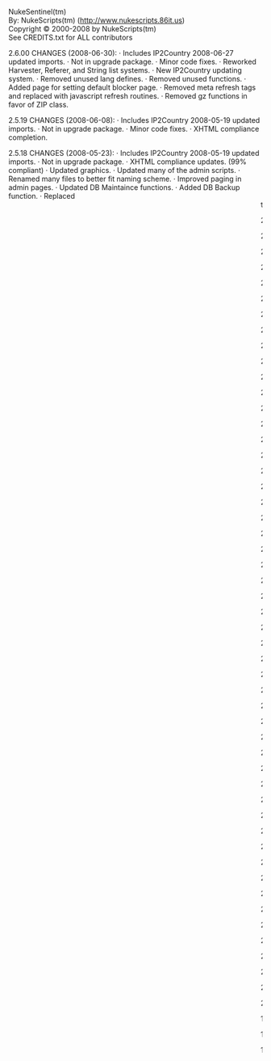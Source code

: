NukeSentinel(tm)                                     
By: NukeScripts(tm) (http://www.nukescripts.86it.us)     
Copyright © 2000-2008 by NukeScripts(tm)             
See CREDITS.txt for ALL contributors                 

2.6.00 CHANGES (2008-06-30):
· Includes IP2Country 2008-06-27 updated imports.
  · Not in upgrade package.
· Minor code fixes.
· Reworked Harvester, Referer, and String list systems.
· New IP2Country updating system.
· Removed unused lang defines.
· Removed unused functions.
· Added page for setting default blocker page.
· Removed meta refresh tags and replaced with javascript
  refresh routines.
· Removed gz functions in favor of ZIP class.

2.5.19 CHANGES (2008-06-08):
· Includes IP2Country 2008-05-19 updated imports.
  · Not in upgrade package.
· Minor code fixes.
· XHTML compliance completion.

2.5.18 CHANGES (2008-05-23):
· Includes IP2Country 2008-05-19 updated imports.
  · Not in upgrade package.
· XHTML compliance updates. (99% compliant)
· Updated graphics.
· Updated many of the admin scripts.
· Renamed many files to better fit naming scheme.
· Improved paging in admin pages.
· Updated DB Maintaince functions.
· Added DB Backup function.
· Replaced <marquee> tags with javascripting for XHTML compliance.

2.5.17 CHANGES (2008-03-24):
· Includes IP2Country 2008-03-24 updated imports.
  · Not in upgrade package.
· HTML compliance updates
· SQL compliance updates

2.5.16 CHANGES (2008-02-03):
· Includes IP2Country 2008-02-03 updated imports.
  · Not in upgrade package.
· Removed auto version check code. Caused to many issues.
· Replaced most graphics with new look.
· Added checks to prevent reversed ranges from being added.
· Added Printer Friendly page for IP Search Results.
· Minor code updates for cleaner GUI.

2.5.15 CHANGES (2007-12-28):
· Includes IP2Country 2007-12-28 updated imports.
  · Not in upgrade package.
· Improved logic in includes file.
· Improved socket testing. (Thanks to Raven)
· Admin GUI updates.
· TegoNuke Mailer support added (Thanks to montego)

2.5.14 CHANGES (2007-11-03):
· Includes IP2Country 2007-11-03 updated imports.
  · Not in upgrade package.
· Maintainance updates.
· Compliance updates.

2.5.13 CHANGES (2007-09-28):
· Includes IP2Country 2007-09-28 updated imports.
  · Not in upgrade package.
· Serious security hole patched.

2.5.12 CHANGES (2007-09-25):
· Includes IP2Country 2007-09-21 updated imports.
  · Not in upgrade package.
· Addressed security risk in nsbypass file.
· Added security escaping on nukesentinel file.

2.5.11 CHANGES (2007-08-12):
· Includes IP2Country 2007-08-10 updated imports.
  · Not in upgrade package.
· Verified version compliance with PHP-Nuke 6.6 Patched 3.3 thru PHP-Nuke 8.1 Patched 3.3
· Minor bug fixes.

2.5.10 CHANGES (2007-06-01):
· Includes IP2Country 2007-06-01 updated imports.
  · Not in upgrade package.
· Added prevention of latest security issue (Thanks to Evaders99).

2.5.09 CHANGES (2007-05-25):
· Includes IP2Country 2007-05-25 updated imports.
  · Not in upgrade package.
· Added IP lookup link to Tracked Users IPs Page.
· Added IP lookup link to Tracked Refers IPs Page.
· Added IP lookup link to Tracked Agents IPs Page.
· Fixed sorting on Tracked Agents Page.
· Fixed sorting on Track Agents Pages page.
· Fixed Country name not showing on a few pages.
· Fixed flag image not showing on a couple of pages.

2.5.08 CHANGES (2007-05-06):
· Includes IP2Country 2007-05-04 updated imports.
  · Not in upgrade package.
· Updated Country table.
· Cleaned up some admin GUI. (More is planned)
· Fixed missing country in two pages.

2.5.07 CHANGES (2007-03-13):
· Includes IP2Country 2007-03-09 updated imports.
  · Both data and sql versions. (Not in upgrade package)
· Corrected a problem in regex for invalid ip testing.

2.5.06 CHANGES (2007-03-02):
· Includes IP2Country 2007-03-02 updated imports.
  · Both data and sql versions. (Not in upgrade package)
· Updated XSS filters for https:// and http://
· More html complaince changes
· Corrected a problem causing valid ip users to be tagged
  as invalid users
· Other minor code changes

2.5.05 CHANGES (2007-01-22):
· Includes IP2Country 2007-01-19 updated imports.
  · Both data and sql versions. (Not in upgrade package)
· Moved nsbypass.php into the includes directory (Per User Requests).
· Corrected admin displays for page numbering and sorting.
· HTML/XML compliance (Thanks to Raven).
· Updated Search to have IP Search and Range Search.
· Fixed glitch in version checking. Was storing wrong data.
· Additional HTML/XML compliance.

2.5.04 CHANGES (2006-12-22):
· Includes IP2Country 2006-12-22 updated imports.
  · Both data and sql versions. (Not in upgrade package)
· All new referer tracking admin system.
· Speed enhancements. (Thanks to Evaders99 & Technocrat)
· Bug repairs. (Thanks to Evaders99 & Technocrat)
· Added new display fields for templates. (se TEMPLATES.txt)
· Additional bug repairs reported by you.

2.5.03 CHANGES (2006-11-03):
· Includes IP2Country 2006-11-03 updated imports.
  · Both data and sql versions. (Not in upgrade package)
· Updated import function with javascript to cycle thru list.
· Updated Blocked IP Listing to open new window per ip.
· Updated to prevent admins getting banned checking links.
· Began XML compliance conversion.
· Began Tracked Refer addition.
· Corrected admin menu alignment issue. (Thanks to montego)
· Updated includes file to minimize PHP notice warnings. (Thanks to Evaders99)
· Reordered and added indexes to speed up tracked ip searching.

2.5.02 CHANGES (2006-08-16):
· Includes IP2Country 2006-08-11 updated imports.
  · Both data and sql versions. (Not in upgrade package)
· Updated scripting filters.
· Added an automated version checking system to help admins keep
  upto date protection. (checks once daily)
· Repaired Tracked Agents sorting bug.
· Removed country name from IP to Country table. (was redundant)
· Updated blocked clearing for a more correct clearing.
· Corrected bug affecting viewing the referers list in admin.

2.5.01 CHANGES (2006-08-04):
· Includes IP2Country 2006-08-03 updated imports.
  · Both data and sql versions. (Not in upgrade package)
· Corrected overlooked change in sql queries.

2.5.00 CHANGES (2006-07-10):
· Includes IP2Country 2006-07-09 updated imports.
  · Took , out of filenames.
· Checks for empty user agent.
· Re-added flood protection.
· Added template viewer resource in admin.
· Added template source viewer resource in admin.
· Added Tracked User Agents with ability to add agents to the harvester list.
· Added new setting so that old tracked ip's are cleared only once
  per day. (speed enhancement)
· Added new setting so that expired blocked ip's and ranges are
  cleared only once per day. (speed enhancement)
· Installer adds the installing admin's ip into the protected
  ip range table and the excluded ip range table.
· Added disable switch to allow for testing of interactions between
  NukeSentinel(tm) and other modules/addons.
· Upgraded OverLib 4.0.0 to OverLib 4.2.1 .
· Updated tracked and blocked ip's tables for better sorting by ip
  address.
· Removed unused lang defines.

2.4.2pl9 CHANGES (2006-06-09):
· CRITICAL UPDATE: phpBB & user injection update.
· Corrected lang define that caused poor display.
· Code corrections (Thanks to Technocrat).

2.4.2pl8 CHANGES (2006-06-05):
· CRITICAL UPDATE: phpBB injection update.
· Updated language file (Thanks to Raven).

2.4.2pl7 CHANGES (2006-05-31):
· Updated to compensate for register_globals being turned off.
· Improved POST and GET checking.
· Improved ENV variable pick up.

2.4.2pl6 CHANGES (2006-05-14):
· Added 6 requested countries.
· Updated admin list routines.
· Removed problematic Flood Blocker.
· Freed up released IANA Reserved ranges.
· Minor bug/code fixes.

2.4.2pl5 CHANGES (2006-04-04):
· Added alt and title to image tags for compliance.
· Updated the "Scan for New Admins" routine.
· Updated the main configuration routine.
· Updated XSS attack filters.

2.4.2pl4 CHANGES (2006-02-11):
· Includes IP2Country 2006-02-10 updated imports.
· Fix for Force NukeURL.
· Fix for Flood system.
  Thanks to technocrat for these fixes!

2.4.2pl3 CHANGES (2006-01-10):
· CGI Auth fix to correct the NukeSentinel(tm) username written to .staccess file.

2.4.2pl2 CHANGES (2005-12-16):
· Enhanced - NukeSentinel(tm) SQL Injection exploit fix

2.4.2pl1 CHANGES (2005-12-10):
· NukeSentinel(tm) SQL Injection exploit fix

2.4.2 CHANGES (2005-09-20):
· Includes IP2Country 2005-09-19 updated imports.
· Corrected save routines that were/are corrupted by the WYSIWYG editor.
· Removed extra block files.

2.4.1 CHANGES (2005-09-07):
· Includes IP2Country 2005-09-07 updated imports.
· Improved Scripting Attack filters.
· Repaired a couple of missing </form> tags in admin pages.
· A few other minor bugs fixed.

2.4.0b CHANGES (2005-08-31):
· Updated abuse folder files for 100% W3C HTML 4.01 Transitional Compliance.
· Updated database table indexing to improve performance.
· Added sorting options for Blocked Ranges.
· Added option to email new IP2Country ranges to NSN.
· Few minor bugs fixed.

2.4.0a CHANGES (2005-08-23):
· Updated for 100% W3C HTML 4.01 Transitional Compliance.
· Updated Blocks for titles and compliance.
· Moved "Country List" link to main menu.
· Few minor bugs fixed.

2.4.0 CHANGES (2005-08-11):
· Updated .staccess writing.
· Corrected problem in the blocked range check routine.
· Updated the Blocked Range Add routine.
· Updated the Excluded Range Add routine.
· Updated the Reserved Range Add routine.
· Updated the Protected Range Add routine.
· Moved Reserved Ranges into IP2Country table where they should be.
· Updated template pages to use browser default coloring. (abuse directory)
· Changed template logo image to a generic image. (abuse directory)

2.3.2 CHANGES (2005-07-19):
· Re-ordered the lang file to prevent Undefined error.
· ChatServ updates to replace $x == "" to empty($x) in many locations.
· Updated Edit Instructions (Includes updates by ChatServ for Patched 3.1).
· Moved import directory out of the admin directory structure so it can be deleted
  after importing data easier.
· Added routines to check range database table for overlaps.
· Updated import data (ip2country data from the NukeSecripts site).
· NEW Flood Protection on GET and POST requests. (Thanks to Manuel)
· Added global for SERVER_ADDR as $nsnst_const['server_ip'] . Can be usefull in
  other scripts for check if the request comes from yoru server or from a client.

2.3.1 CHANGES (2005-06-28):
· Changed the IP Tracking from a max number of lines to a max number of days.
· Added the gfx=gfx_little clause to prevent from being tracked and wasting db space.
· Removed unused code and language defines.
· Corrected a Serch Results error.

2.3.0 CHANGES (2005-06-13):
· Adapted for 7.7 WYSIWYG editor. (Thanks to WD-40)
· Enclosed table and field names with ` marks on sql queries.
· Improved the Add IP 2 Country Range failure report page.
· includes/nukesentinel.php checks for the $admin_file var and sets it if it isn't set.
· Added Country Listing page in IP 2 Country management. Now you can easily find the
  c2c codes.

2.2.1 CHANGES (2005-05-04):
· Adapted for 7.5/7.6.

2.2.0 pl4 CHANGES (2005-04-12):
· Code patches

2.2.0 pl3 CHANGES (2005-04-10):
· Code patches

2.2.0 pl2 CHANGES (2005-03-28):
· Code patches

2.2.0 pl1 CHANGES (2005-03-12):
· Code patches

2.2.0 CHANGES (2005-03-11):
· Recoded includes/nukesentinel.php to load and run faster.
· Rebuilt the Search function to search all ip areas at once and display the results.
· Added test switch for HTTPAuth and register_globals. Helps prevent admins being
  locked out of admin.php .
· Added switch for Santy Worm protection.
· NEW import system for adding IP 2 Country data and importing Blocked Ranges.
· Created master globals in includes/nukesentinel.php for easier and faster processing.
  · You can use the new master global by adding $nsnst_const to your global lines thruout
    PHP-Nuke.

2.1.3 CHANGES (2004-12-30):
· Corrected a bad case for IP2C Searching.
· Corrected the is_god function. Around line 800 you can allow superusers in but as
  default it requires GOD status.
· Corrected teh blockers error of an empty set.
· A couple of other minor code changes.
· Corrected a missing HELP define.
· Added Santy Worm protection (Thanks to NSN France)
· Added check box so you can return to the Add IP/Range screens faster

2.1.2c CHANGES (2004-12-26):
· Code patches

2.1.2b CHANGES (2004-12-24):
· Corrected a bad case for IP2C Searching.
· Corrected the is_god function. Around line 800 you can allow superusers in but as
  default it requires GOD status.
· Corrected teh blockers error of an empty set.
· A couple of other minor code changes.
· Corrected a missing HELP define.

2.1.2a CHANGES (2004-12-13):
· Code patches

2.1.2 CHANGES (2004-12-13):
· Code patches

2.1.1 CHANGES (2004-11-05):
· Database updates

2.1.0 CHANGES (2004-10-17):
· Corrected problem with sites pulling your backend.php news feed.
· Corrected minor code errors.
· Corrected minor code problems.
· Reordered blockers for better trapping of attacks.
· Added Blocked Ranges.
· Added Excluded Ranges.
· Added Protected Ranges.
· Added IP Tracking.

2.0.2 CHANGES (2004-09-05):
· Code patches

2.0.1 CHANGES (2004-08-07):
· Code patches

2.0.0 CHANGES (2004-08-04):
· Modified the mouseovers to mouseclicks for Help System.
· Added mouseclicks for Info System.
· Proxy Blocker.
· DOS Protection.
· Blocker specific write to htaccess file (if server supports it).
· Blocker specific forwarding.
· Protected admins (can only be setup by God admin)
· HTTPAuth now included (if server supports it).

1.2.0 CHANGES (2004-07-08):
· Blocker specific responses.
· Block settings to show ip lookup link and reason.
· Multiple email addresses. (may need work).
· Will match db stored ips of xxx.*.*.* or xxx.0.0.0 as global blocks.

1.1.0 CHANGES (2004-06-01):
· Repaired PC Killer loop problem.
· Reconfigured the nsnst_config table.
· Repaired lang file loading.
· Updated blockers to allow email only, block and email, and off.
· Updated the lang-english.php file.
· Repaired Edit Blocked IP routine.
· Repaired Sentinel(tm) Configuration.
· Now clears users sessions from both nuke and forums tables.
· Added block 2 that shows ip lookups to the public as well as to admins.

1.0.0 First release (2004-05-29):
· The admin can either have the default page display or forward the blocked ip
  user to a url.
· Writes to Apache server .htaccess file for increased security on blocking.
· Cleaned up coding and variables.
· Can remove blocked ip's from the .htaccess file while removing them from the db.
· Can alter blocked ip's in the .htaccess file while altering them in the db.
· Improved paging system in admin.
· Added Remote IP and User Agent to the blocked page display.
· Added CLIKE protection with on/off switch.
· Added UNION protection with on/off switch.
· Added on/off switch for Harvester protection.
· Improved speed on blocked ip checking.
· Added AUTHORS table protection with on/off switch.
· Added Page Sorting options for blocked ip pages.
· Added PC Killer option.
· Added "Last 10 Blocked IPs" block.
